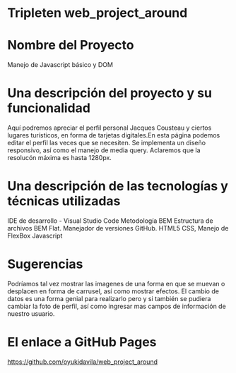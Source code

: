 # Tripleten web_project_around

# Nombre del Proyecto

Manejo de Javascript básico y DOM

# Una descripción del proyecto y su funcionalidad

Aquí podremos apreciar el perfil personal Jacques Cousteau y ciertos lugares turísticos, en forma de tarjetas digitales.En esta página podemos editar el perfil las veces que se necesiten. Se implementa un diseño responsivo, así como el manejo de media query.
Aclaremos que la resolucón máxima es hasta 1280px.

# Una descripción de las tecnologías y técnicas utilizadas

IDE de desarrollo - Visual Studio Code
Metodología BEM
Estructura de archivos BEM Flat.
Manejador de versiones GitHub.
HTML5
CSS, Manejo de FlexBox
Javascript

# Sugerencias

Podríamos tal vez mostrar las imagenes de una forma en que se muevan o desplacen en forma de carrusel, así como mostrar efectos. El cambio de datos es una forma genial para realizarlo pero y si también se pudiera cambiar la foto de perfil, así como ingresar mas campos de información de nuestro usuario.

# El enlace a GitHub Pages

https://github.com/oyukidavila/web_project_around
